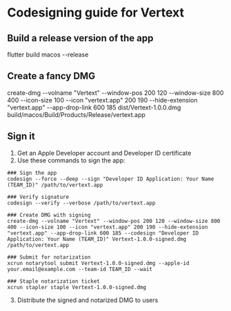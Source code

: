# Codesigning guide for Vertext

## Build a release version of the app

flutter build macos --release

## Create a fancy DMG

create-dmg --volname "Vertext" --window-pos 200 120 --window-size 800 400 --icon-size 100 --icon "vertext.app" 200 190 --hide-extension "vertext.app" --app-drop-link 600 185 dist/Vertext-1.0.0.dmg build/macos/Build/Products/Release/vertext.app

## Sign it

1. Get an Apple Developer account and Developer ID certificate
2. Use these commands to sign the app:

```
### Sign the app
codesign --force --deep --sign "Developer ID Application: Your Name (TEAM_ID)" /path/to/vertext.app

### Verify signature
codesign --verify --verbose /path/to/vertext.app

### Create DMG with signing
create-dmg --volname "Vertext" --window-pos 200 120 --window-size 800 400 --icon-size 100 --icon "vertext.app" 200 190 --hide-extension "vertext.app" --app-drop-link 600 185 --codesign "Developer ID Application: Your Name (TEAM_ID)" Vertext-1.0.0-signed.dmg /path/to/vertext.app

### Submit for notarization
xcrun notarytool submit Vertext-1.0.0-signed.dmg --apple-id your.email@example.com --team-id TEAM_ID --wait

### Staple notarization ticket
xcrun stapler staple Vertext-1.0.0-signed.dmg
```

3. Distribute the signed and notarized DMG to users
